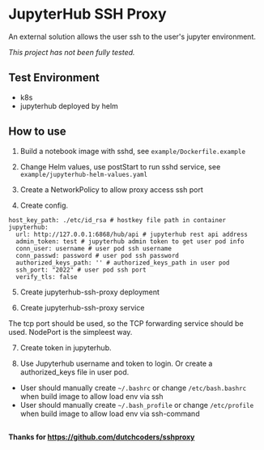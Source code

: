 # JupyterHub SSH Proxy

An external solution allows the user ssh to the user's jupyter environment.

*This project has not been fully tested.*

## Test Environment
- k8s
- jupyterhub deployed by helm

## How to use

1. Build a notebook image with sshd, see `example/Dockerfile.example`

2. Change Helm values, use postStart to run sshd service, see `example/jupyterhub-helm-values.yaml`

3. Create a NetworkPolicy to allow proxy access ssh port

4. Create config.
```
host_key_path: ./etc/id_rsa # hostkey file path in container
jupyterhub:
  url: http://127.0.0.1:6868/hub/api # jupyterhub rest api address
  admin_token: test # jupyterhub admin token to get user pod info
  conn_user: username # user pod ssh username
  conn_passwd: password # user pod ssh password
  authorized_keys_path: '' # authorized_keys_path in user pod
  ssh_port: "2022" # user pod ssh port
  verify_tls: false
```

5. Create jupyterhub-ssh-proxy deployment

6. Create jupyterhub-ssh-proxy service

The tcp port should be used, so the TCP forwarding service should be used. NodePort is the simpleest way.

7. Create token in jupyterhub.

8. Use Jupyterhub username and token to login. Or create a authorized_keys file in user pod. 



- User should manually create `~/.bashrc` or change `/etc/bash.bashrc` when build image to allow load env via ssh
- User should manually create `~/.bash_profile` or change `/etc/profile` when build image to allow load env via ssh-command


## 
**Thanks for https://github.com/dutchcoders/sshproxy**